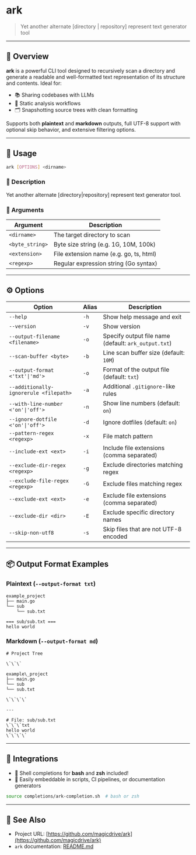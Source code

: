 # ark

> Yet another alternate \[directory | repository] represent text generator tool

---

## 🚀 Overview

**ark** is a powerful CLI tool designed to recursively scan a directory and generate a readable and well-formatted text representation of its structure and contents. Ideal for:

* 📚 Sharing codebases with LLMs
* 🧪 Static analysis workflows
* 🗂️ Snapshotting source trees with clean formatting

Supports both **plaintext** and **markdown** outputs, full UTF-8 support with optional skip behavior, and extensive filtering options.

---

## 🧰 Usage

```sh
ark [OPTIONS] <dirname>
```

### 🔸 Description

Yet another alternate \[directory|repository] represent text generator tool.

### 🔸 Arguments

| Argument        | Description                             |
| --------------- | --------------------------------------- |
| `<dirname>`     | The target directory to scan            |
| `<byte_string>` | Byte size string (e.g. 1G, 10M, 100k)   |
| `<extension>`   | File extension name (e.g. go, ts, html) |
| `<regexp>`      | Regular expression string (Go syntax)   |

---

## ⚙️ Options

| Option                                 | Alias           | Description                                          |
| -------------------------------------- | --------------- | ---------------------------------------------------- |
| `--help`                               | `-h`            | Show help message and exit                           |
| `--version`                            | `-v`            | Show version                                         |
| `--output-filename <filename>`         | `-o`            | Specify output file name (default: `ark_output.txt`) |
| `--scan-buffer <byte>`                 | `-b`            | Line scan buffer size (default: `10M`)               |
| `--output-format <'txt'\|'md'>`        | `-o`            | Format of the output file (default: `txt`)           |
| `--additionally-ignorerule <filepath>` | `-a`            | Additional `.gitignore`-like rules                   |
| `--with-line-number <'on'\|'off'>`     | `-n`            | Show line numbers (default: `on`)                    |
| `--ignore-dotfile <'on'\|'off'>`       | `-d`            | Ignore dotfiles (default: `on`)                      |
| `--pattern-regex <regexp>`             | `-x`            | File match pattern                                   |
| `--include-ext <ext>`                  | `-i`            | Include file extensions (comma separated)            |
| `--exclude-dir-regex <regexp>`         | `-g`            | Exclude directories matching regex                   |
| `--exclude-file-regex <regexp>`        | `-G`            | Exclude files matching regex                         |
| `--exclude-ext <ext>`                  | `-e`            | Exclude file extensions (comma separated)            |
| `--exclude-dir <dir>`                  | `-E`            | Exclude specific directory names                     |
| `--skip-non-utf8`                      | `-s`            | Skip files that are not UTF-8 encoded                |

---

## 📦 Output Format Examples

### Plaintext (`--output-format txt`)

```
example_project
├── main.go
└── sub
    └── sub.txt

=== sub/sub.txt ===
hello world
```

### Markdown (`--output-format md`)

```
# Project Tree

\`\`\`

example\_project
├── main.go
└── sub
└── sub.txt

\`\`\`\`

---

# File: sub/sub.txt
\`\`\`txt
hello world
\`\`\`\`

````

---

## 🧩 Integrations

- 🐚 Shell completions for **bash** and **zsh** included!
- 🔧 Easily embeddable in scripts, CI pipelines, or documentation generators

```sh
source completions/ark-completion.sh  # bash or zsh
````

---

## 📎 See Also

* Project URL: [https://github.com/magicdrive/ark](https://github.com/magicdrive/ark)
* `ark` documentation: [README.md](https://github.com/magicdrive/ark/README.md)

